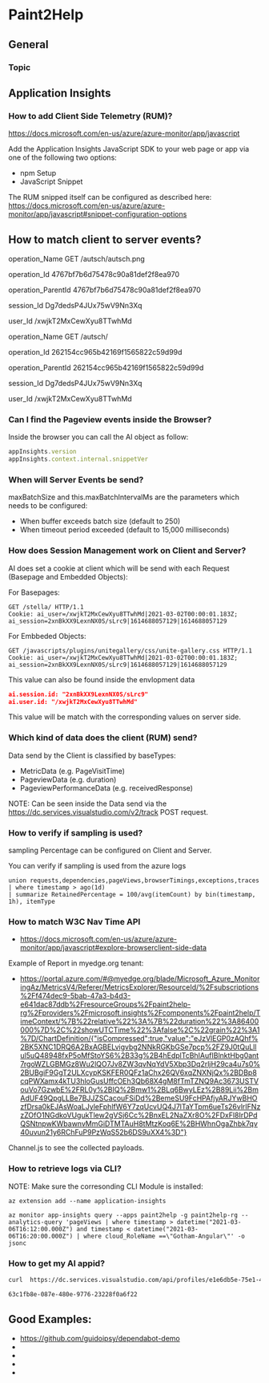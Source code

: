# Paint2Help
## General
### Topic

## Application Insights

### How to add Client Side Telemetry (RUM)?
https://docs.microsoft.com/en-us/azure/azure-monitor/app/javascript

Add the Application Insights JavaScript SDK to your web page or app via one of the following two options:

- npm Setup
- JavaScript Snippet

The RUM snipped itself can be configured as described here:
https://docs.microsoft.com/en-us/azure/azure-monitor/app/javascript#snippet-configuration-options

## How to match client to server events?


operation_Name
GET /autsch/autsch.png

operation_Id
4767bf7b6d75478c90a81def2f8ea970

operation_ParentId
4767bf7b6d75478c90a81def2f8ea970

session_Id
Dg7dedsP4JUx75wV9Nn3Xq

user_Id
/xwjkT2MxCewXyu8TTwhMd


operation_Name
GET /autsch/

operation_Id
262154cc965b42169f1565822c59d99d

operation_ParentId
262154cc965b42169f1565822c59d99d

session_Id
Dg7dedsP4JUx75wV9Nn3Xq

user_Id
/xwjkT2MxCewXyu8TTwhMd



### Can I find the Pageview events inside the Browser?

Inside the browser you can call the AI object as follow:

~~~~JavaScript
appInsights.version
appInsights.context.internal.snippetVer
~~~~

### When will Server Events be send?

maxBatchSize and this.maxBatchIntervalMs are the parameters which needs to be configured:

- When buffer exceeds batch size (default to 250)
- When timeout period exceeded (default to 15,000 milliseconds)

### How does Session Management work on Client and Server?

AI does set a cookie at client which will be send with each Request (Basepage and Embedded Objects):

For Basepages:

~~~~http
GET /stella/ HTTP/1.1
Cookie: ai_user=/xwjkT2MxCewXyu8TTwhMd|2021-03-02T00:00:01.183Z; ai_session=2xnBkXX9LexnNX0S/sLrc9|1614688057129|1614688057129
~~~~

For Embbeded Objects:

~~~~http
GET /javascripts/plugins/unitegallery/css/unite-gallery.css HTTP/1.1
Cookie: ai_user=/xwjkT2MxCewXyu8TTwhMd|2021-03-02T00:00:01.183Z; ai_session=2xnBkXX9LexnNX0S/sLrc9|1614688057129|1614688057129
~~~~

This value can also be found inside the envlopment data 

~~~~JSON
ai.session.id: "2xnBkXX9LexnNX0S/sLrc9"
ai.user.id: "/xwjkT2MxCewXyu8TTwhMd"
~~~~

This value will be match with the corresponding values on server side.

### Which kind of data does the client (RUM) send?

Data send by the Client is classified by baseTypes: 

- MetricData (e.g. PageVisitTime)
- PageviewData (e.g. duration)
- PageviewPerformanceData (e.g. receivedResponse)

NOTE: Can be seen inside the Data send via the https://dc.services.visualstudio.com/v2/track POST request.

### How to verify if sampling is used?

sampling Percentage can be configured on Client and Server.

You can verify if sampling is used from the azure logs

~~~~Kusto
union requests,dependencies,pageViews,browserTimings,exceptions,traces
| where timestamp > ago(1d)
| summarize RetainedPercentage = 100/avg(itemCount) by bin(timestamp, 1h), itemType
~~~~

### How to match W3C Nav Time API

- https://docs.microsoft.com/en-us/azure/azure-monitor/app/javascript#explore-browserclient-side-data

Example of Report in myedge.org tenant:

- https://portal.azure.com/#@myedge.org/blade/Microsoft_Azure_MonitoringAz/MetricsV4/Referer/MetricsExplorer/ResourceId/%2Fsubscriptions%2Ff474dec9-5bab-47a3-b4d3-e641dac87ddb%2FresourceGroups%2Fpaint2help-rg%2Fproviders%2Fmicrosoft.insights%2Fcomponents%2Fpaint2help/TimeContext/%7B%22relative%22%3A%7B%22duration%22%3A86400000%7D%2C%22showUTCTime%22%3Afalse%2C%22grain%22%3A1%7D/ChartDefinition/{"isCompressed":true,"value":"eJzVlEGP0zAQhf%2BK5XNC1DRQ6A2BxAGBELvigvbg2NNkRGKbGSe7pcp%2FZ9J0tQuLllul5uQ48948fxP5oMfStoYS6%2B33g%2B4hEdplTcBhIAufIBlnktHbg0ant7rgoWZLGBMGz8Wu2lQO7Jv8ZW3qvNqYdV5Xbp3Dq2rljH29ca4u7s0%2BUBgiF9GgT2ULXcypKSKFER0QFz1aChx26QV6xqZNXNjQx%2BDBp8cqPWXamx4kTU3hloGusUffcOEh3Qb68X4gM8fTmTZNQ9Ac3673USTVouVo7GzwbE%2FRL0y%2BIQ%2Bmw1%2BLq6BwyLEz%2B89Lii%2BmAdUF49QpgLLBe7BJJZSCacouFSiDd%2BemeSU9FcHPAfjyARJYwBHOzfDrsa0kEJAsWoaLJyleFphlfW6Y7zqUcvUQ4J7lTaYTpm6ueTs26vlrIFNzzZOfO1NGdkoVUgukTlew2gVSj6Cc%2BnxEL2NaZXr8O%2FDxFl8IrDPdQSNtnpwKWbawnvMmGiDTMTAuH8tMtzKoq6E%2BHWhnOgaZhbk7qv40uvun21y6RChFuP9PzWqS52b6DS9uXX4%3D"}


Channel.js to see the collected payloads.

### How to retrieve logs via CLI?

NOTE: Make sure the corresonding CLI Module is installed:

~~~~pwsh
az extension add --name application-insights
~~~~


~~~~pwsh
az monitor app-insights query --apps paint2help -g paint2help-rg --analytics-query 'pageViews | where timestamp > datetime("2021-03-06T16:12:00.000Z") and timestamp < datetime("2021-03-06T16:20:00.000Z") | where cloud_RoleName ==\"Gotham-Angular\"' -o jsonc
~~~~

### How to get my AI appid?

~~~~bash
curl  https://dc.services.visualstudio.com/api/profiles/e1e6db5e-75e1-4917-b29a-4daf09a2ec2e/appId

63c1fb8e-087e-480e-9776-23228f0a6f22
~~~~


## Good Examples:
- https://github.com/guidoipsy/dependabot-demo
- 
- 
- 
- 
